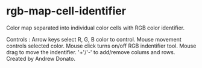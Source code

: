 # rgb-map-cell-identifier
Color map separated into individual color cells with RGB color identifier.


Controls :
Arrow keys select R, G, B color to control.
Mouse movement controls selected color.
Mouse click turns on/off RGB indentifier tool.
Mouse drag to move the indentifier.
'+'/'-' to add/remove colums and rows.
Created by Andrew Donato.
